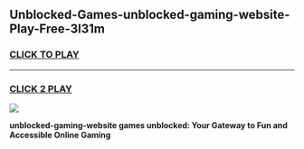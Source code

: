 
## Unblocked-Games-unblocked-gaming-website-Play-Free-3l31m
<h3>
<a href="https://premium76.site?title=unblocked-gaming-website&ref=23A">CLICK TO PLAY</a></h3>
<hr>

<h3>
<a href="https://premium76.site?title=unblocked-gaming-website&ref=23A">CLICK 2 PLAY</a>
  
</h3>

<a href="https://premium76.site?title=unblocked-gaming-website&ref=23A"><img src="https://clearcache.store/games.png"></a>


**unblocked-gaming-website games unblocked: Your Gateway to Fun and Accessible Online Gaming**
